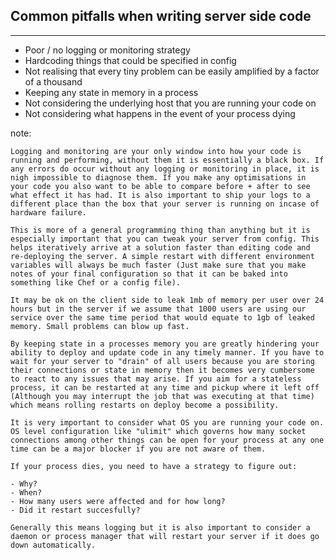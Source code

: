 ##  Common pitfalls when writing server side code

-------------

- Poor / no logging or monitoring strategy <!-- .element: class="fragment" data-fragment-index="1" -->
- Hardcoding things that could be specified in config <!-- .element: class="fragment" data-fragment-index="2" -->
- Not realising that every tiny problem can be easily amplified by a factor of a thousand <!-- .element: class="fragment" data-fragment-index="3" -->
- Keeping any state in memory in a process <!-- .element: class="fragment" data-fragment-index="4" -->
- Not considering the underlying host that you are running your code on <!-- .element: class="fragment" data-fragment-index="5" -->
- Not considering what happens in the event of your process dying <!-- .element: class="fragment" data-fragment-index="6" -->

note:

    Logging and monitoring are your only window into how your code is running and performing, without them it is essentially a black box. If any errors do occur without any logging or monitoring in place, it is nigh impossible to diagnose them. If you make any optimisations in your code you also want to be able to compare before + after to see what effect it has had. It is also important to ship your logs to a different place than the box that your server is running on incase of hardware failure.

    This is more of a general programming thing than anything but it is especially important that you can tweak your server from config. This helps iteratively arrive at a solution faster than editing code and re-deploying the server. A simple restart with different environment variables will always be much faster (Just make sure that you make notes of your final configuration so that it can be baked into something like Chef or a config file).

    It may be ok on the client side to leak 1mb of memory per user over 24 hours but in the server if we assume that 1000 users are using our service over the same time period that would equate to 1gb of leaked memory. Small problems can blow up fast.

    By keeping state in a processes memory you are greatly hindering your ability to deploy and update code in any timely manner. If you have to wait for your server to "drain" of all users because you are storing their connections or state in memory then it becomes very cumbersome to react to any issues that may arise. If you aim for a stateless process, it can be restarted at any time and pickup where it left off (Although you may interrupt the job that was executing at that time) which means rolling restarts on deploy become a possibility.

    It is very important to consider what OS you are running your code on. OS level configuration like "ulimit" which governs how many socket connections among other things can be open for your process at any one time can be a major blocker if you are not aware of them.

    If your process dies, you need to have a strategy to figure out:

    - Why?
    - When?
    - How many users were affected and for how long?
    - Did it restart succesfully?

    Generally this means logging but it is also important to consider a daemon or process manager that will restart your server if it does go down automatically.
